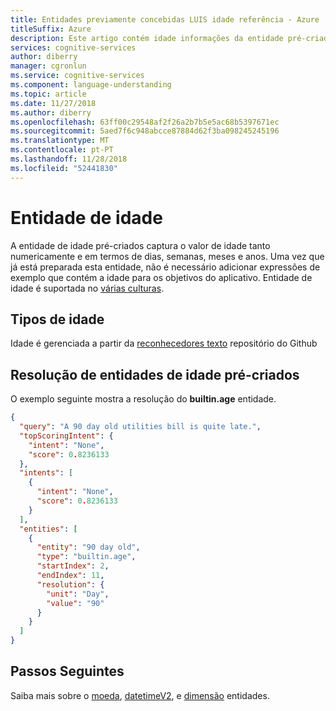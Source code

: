 ```yaml
---
title: Entidades previamente concebidas LUIS idade referência - Azure | Documentos da Microsoft
titleSuffix: Azure
description: Este artigo contém idade informações da entidade pré-criados na compreensão de idiomas (LUIS).
services: cognitive-services
author: diberry
manager: cgronlun
ms.service: cognitive-services
ms.component: language-understanding
ms.topic: article
ms.date: 11/27/2018
ms.author: diberry
ms.openlocfilehash: 63ff00c29548af2f26a2b7b5e5ac68b5397671ec
ms.sourcegitcommit: 5aed7f6c948abcce87884d62f3ba098245245196
ms.translationtype: MT
ms.contentlocale: pt-PT
ms.lasthandoff: 11/28/2018
ms.locfileid: "52441830"
---
```

# <a name="age-entity"></a>Entidade de idade
A entidade de idade pré-criados captura o valor de idade tanto numericamente e em termos de dias, semanas, meses e anos. Uma vez que já está preparada esta entidade, não é necessário adicionar expressões de exemplo que contém a idade para os objetivos do aplicativo. Entidade de idade é suportada no [várias culturas](luis-reference-prebuilt-entities.md). 

## <a name="types-of-age"></a>Tipos de idade
Idade é gerenciada a partir da [reconhecedores texto](https://github.com/Microsoft/Recognizers-Text/blob/master/Patterns/English/English-NumbersWithUnit.yaml#L3) repositório do Github

## <a name="resolution-for-prebuilt-age-entity"></a>Resolução de entidades de idade pré-criados
O exemplo seguinte mostra a resolução do **builtin.age** entidade.

```JSON
{
  "query": "A 90 day old utilities bill is quite late.",
  "topScoringIntent": {
    "intent": "None",
    "score": 0.8236133
  },
  "intents": [
    {
      "intent": "None",
      "score": 0.8236133
    }
  ],
  "entities": [
    {
      "entity": "90 day old",
      "type": "builtin.age",
      "startIndex": 2,
      "endIndex": 11,
      "resolution": {
        "unit": "Day",
        "value": "90"
      }
    }
  ]
}
```

## <a name="next-steps"></a>Passos Seguintes

Saiba mais sobre o [moeda](luis-reference-prebuilt-currency.md), [datetimeV2](luis-reference-prebuilt-datetimev2.md), e [dimensão](luis-reference-prebuilt-dimension.md) entidades. 